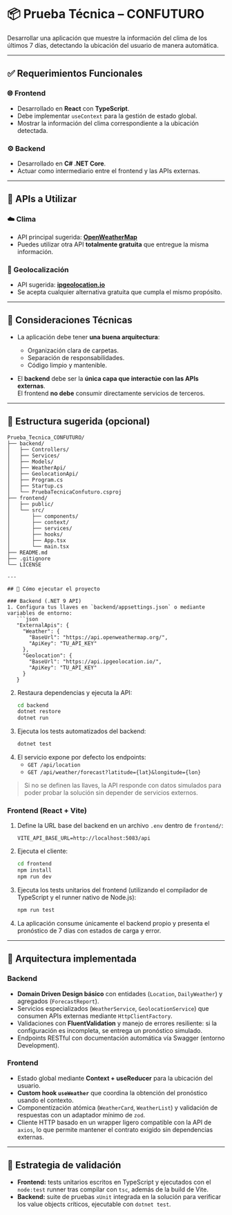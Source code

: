 # 📦 Prueba Técnica – CONFUTURO

Desarrollar una aplicación que muestre la información del clima de los últimos 7 días, detectando la ubicación del usuario de manera automática.

---

## ✅ Requerimientos Funcionales

### 🌐 Frontend

- Desarrollado en **React** con **TypeScript**.
- Debe implementar `useContext` para la gestión de estado global.
- Mostrar la información del clima correspondiente a la ubicación detectada.

### ⚙️ Backend

- Desarrollado en **C# .NET Core**.
- Actuar como intermediario entre el frontend y las APIs externas.

---

## 🔗 APIs a Utilizar

### ☁️ Clima

- API principal sugerida: **[OpenWeatherMap](https://openweathermap.org/api)**
- Puedes utilizar otra API **totalmente gratuita** que entregue la misma información.

### 📍 Geolocalización

- API sugerida: **[ipgeolocation.io](https://ipgeolocation.io/)**
- Se acepta cualquier alternativa gratuita que cumpla el mismo propósito.

---

## 🧱 Consideraciones Técnicas

- La aplicación debe tener **una buena arquitectura**:
  - Organización clara de carpetas.
  - Separación de responsabilidades.
  - Código limpio y mantenible.

- El **backend** debe ser la **única capa que interactúe con las APIs externas**.  
  El frontend **no debe** consumir directamente servicios de terceros.

---

## 📂 Estructura sugerida (opcional)
```plaintext
Prueba_Tecnica_CONFUTURO/
├── backend/
│   ├── Controllers/
│   ├── Services/
│   ├── Models/
│   ├── WeatherApi/
│   ├── GeolocationApi/
│   ├── Program.cs
│   ├── Startup.cs
│   └── PruebaTecnicaConfuturo.csproj
├── frontend/
│   ├── public/
│   └── src/
│       ├── components/
│       ├── context/
│       ├── services/
│       ├── hooks/
│       ├── App.tsx
│       └── main.tsx
├── README.md
├── .gitignore
└── LICENSE

---

## 🚀 Cómo ejecutar el proyecto

### Backend (.NET 9 API)
1. Configura tus llaves en `backend/appsettings.json` o mediante variables de entorno:
   ```json
   "ExternalApis": {
     "Weather": {
       "BaseUrl": "https://api.openweathermap.org/",
       "ApiKey": "TU_API_KEY"
     },
     "Geolocation": {
       "BaseUrl": "https://api.ipgeolocation.io/",
       "ApiKey": "TU_API_KEY"
     }
   }
   ```
2. Restaura dependencias y ejecuta la API:
   ```bash
   cd backend
   dotnet restore
   dotnet run
   ```
3. Ejecuta los tests automatizados del backend:
   ```bash
   dotnet test
   ```
4. El servicio expone por defecto los endpoints:
   - `GET /api/location`
   - `GET /api/weather/forecast?latitude={lat}&longitude={lon}`

> Si no se definen las llaves, la API responde con datos simulados para poder probar la solución sin depender de servicios externos.

### Frontend (React + Vite)
1. Define la URL base del backend en un archivo `.env` dentro de `frontend/`:
   ```env
   VITE_API_BASE_URL=http://localhost:5083/api
   ```
2. Ejecuta el cliente:
   ```bash
   cd frontend
   npm install
   npm run dev
   ```
3. Ejecuta los tests unitarios del frontend (utilizando el compilador de TypeScript y el runner nativo de Node.js):
   ```bash
   npm run test
   ```
4. La aplicación consume únicamente el backend propio y presenta el pronóstico de 7 días con estados de carga y error.

---

## 🧱 Arquitectura implementada

### Backend
- **Domain Driven Design básico** con entidades (`Location`, `DailyWeather`) y agregados (`ForecastReport`).
- Servicios especializados (`WeatherService`, `GeolocationService`) que consumen APIs externas mediante `HttpClientFactory`.
- Validaciones con **FluentValidation** y manejo de errores resiliente: si la configuración es incompleta, se entrega un pronóstico simulado.
- Endpoints RESTful con documentación automática vía Swagger (entorno Development).

### Frontend
- Estado global mediante **Context + useReducer** para la ubicación del usuario.
- **Custom hook `useWeather`** que coordina la obtención del pronóstico usando el contexto.
- Componentización atómica (`WeatherCard`, `WeatherList`) y validación de respuestas con un adaptador mínimo de `zod`.
- Cliente HTTP basado en un wrapper ligero compatible con la API de `axios`, lo que permite mantener el contrato exigido sin dependencias externas.

---

## 🧪 Estrategia de validación
- **Frontend:** tests unitarios escritos en TypeScript y ejecutados con el `node:test` runner tras compilar con `tsc`, además de la build de Vite.
- **Backend:** suite de pruebas `xUnit` integrada en la solución para verificar los value objects críticos, ejecutable con `dotnet test`.

